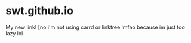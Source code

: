 # swt.github.io
My new link! [no i'm not using carrd or linktree lmfao because im just too lazy lol
